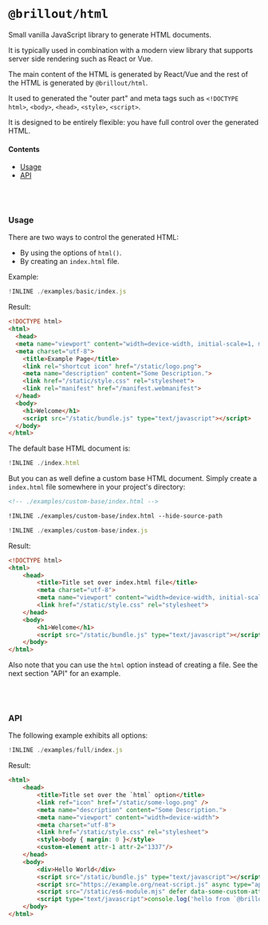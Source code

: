 # `@brillout/html`

Small vanilla JavaScript library to generate HTML documents.

It is typically used in combination with a modern view library that supports server side rendering such as React or Vue.

The main content of the HTML is generated by React/Vue and the rest of the HTML is generated by `@brillout/html`.

It used to generated the "outer part" and meta tags such as
`<!DOCTYPE html>`,
`<body>`,
`<head>`,
`<style>`,
`<script>`.

It is designed to be entirely flexible: you have full control over the generated HTML.

#### Contents

 - [Usage](#usage)
 - [API](#api)

<br/>
<br/>




### Usage

There are two ways to control the generated HTML:
 - By using the options of `html()`.
 - By creating an `index.html` file.

Example:

~~~js
!INLINE ./examples/basic/index.js
~~~

Result:

~~~html
<!DOCTYPE html>
<html>
  <head>
  <meta name="viewport" content="width=device-width, initial-scale=1, maximum-scale=1">
  <meta charset="utf-8">
    <title>Example Page</title>
    <link rel="shortcut icon" href="/static/logo.png">
    <meta name="description" content="Some Description.">
    <link href="/static/style.css" rel="stylesheet">
    <link rel="manifest" href="/manifest.webmanifest">
  </head>
  <body>
    <h1>Welcome</h1>
    <script src="/static/bundle.js" type="text/javascript"></script>
  </body>
</html>
~~~

The default base HTML document is:

~~~js
!INLINE ./index.html
~~~

But you can as well define a custom base HTML document.
Simply create a `index.html` file somewhere in your project's directory:

~~~html
<!-- ./examples/custom-base/index.html -->

!INLINE ./examples/custom-base/index.html --hide-source-path
~~~

~~~js
!INLINE ./examples/custom-base/index.js
~~~

Result:

~~~html
<!DOCTYPE html>
<html>
    <head>
        <title>Title set over index.html file</title>
        <meta charset="utf-8">
        <meta name="viewport" content="width=device-width, initial-scale=1, maximum-scale=1">
        <link href="/static/style.css" rel="stylesheet">
    </head>
    <body>
        <h1>Welcome</h1>
        <script src="/static/bundle.js" type="text/javascript"></script>
    </body>
</html>
~~~

Also note that you can use the `html` option instead of creating a file.
See the next section "API" for an example.

<br/>
<br/>




### API

The following example exhibits all options:

~~~js
!INLINE ./examples/full/index.js
~~~

Result:

~~~html
<html>
    <head>
        <title>Title set over the `html` option</title>
        <link ref="icon" href="/static/some-logo.png" />
        <meta name="description" content="Some Description.">
        <meta name="viewport" content="width=device-width">
        <meta charset="utf-8">
        <link href="/static/style.css" rel="stylesheet">
        <style>body { margin: 0 }</style>
        <custom-element attr-1 attr-2="1337"/>
    </head>
    <body>
        <div>Hello World</div>
        <script src="/static/bundle.js" type="text/javascript"></script>
        <script src="https://example.org/neat-script.js" async type="application/javascript"></script>
        <script src="/static/es6-module.mjs" defer data-some-custom-attribute="with some custom value" type="module"></script>
        <script type="text/javascript">console.log('hello from `@brillout/html`')</script>
    </body>
</html>
~~~

<br/>
<br/>


